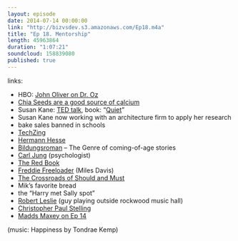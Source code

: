 ```yaml
---
layout: episode
date: 2014-07-14 00:00:00
link: "http://bizvsdev.s3.amazonaws.com/Ep18.m4a"
title: "Ep 18. Mentorship"
length: 45963864
duration: "1:07:21"
soundcloud: 158839080
published: true
---
```


links:

- HBO: [John Oliver on Dr. Oz](https://www.youtube.com/watch?v=WA0wKeokWUU)
- [Chia Seeds are a good source of calcium](http://ndb.nal.usda.gov/ndb/foods/show/3655?qlookup=12006&max=25&man=&lfacet=&new=1)
- Susan Kane: [TED talk](http://www.ted.com/talks/susan_cain_the_power_of_introverts), book: “[Quiet](http://www.thepowerofintroverts.com/about-the-book/)”
- Susan Kane now working with an architecture firm to apply her research
- bake sales banned in schools
- [TechZing](http://techzinglive.com)
- [Hermann Hesse](http://en.wikipedia.org/wiki/Hermann_Hesse)
- [Bildungsroman](http://en.wikipedia.org/wiki/Bildungsroman) – The Genre of coming-of-age stories
- [Carl Jung](http://en.wikipedia.org/wiki/Carl_Jung) (psychologist)
- [The Red Book](http://en.wikipedia.org/wiki/Red_Book_(Jung))
- [Freddie Freeloader](https://www.youtube.com/watch?v=RPfFhfSuUZ4&feature=kp) (Miles Davis)
- [The Crossroads of Should and Must](https://medium.com/@elleluna/the-crossroads-of-should-and-must-90c75eb7c5b0)
- Mik’s favorite bread
- the “Harry met Sally spot”
- [Robert Leslie](http://robertleslie.bandcamp.com) (guy playing outside rockwood music hall)
- [Christopher Paul Stelling](http://christopherpaulstelling.bandcamp.com)
- [Madds Maxey on Ep 14](http://www.bizvsdev.com/Ep14.1/)


(music: Happiness by Tondrae Kemp)
